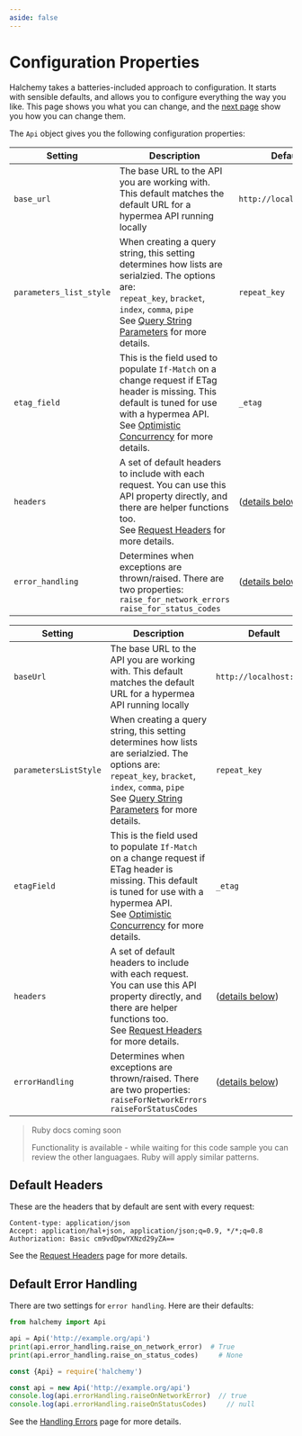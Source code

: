 ```yaml
---
aside: false
---
```

# Configuration Properties
Halchemy takes a batteries-included approach to configuration.  It starts with sensible defaults, and allows you to configure everything the way you like.  This page shows you what you can change, and the [next page](changing) show you how you can change them.

The `Api` object gives you the following configuration properties:

<style>
table th:first-of-type {
  width: 5%;
}
table th:nth-of-type(2) {
  width: 52%;
}
table th:nth-of-type(3) {
  width: 43%;
}
</style>

<tabs>
<tab name="Python">

| Setting                                                                                                                                                            | Description                                                                                                                                                                                                                                                                                                                      | Default                                    |
|-------------------------|--------------------------------------------------------------------------------------------------------------------------------------------------------------------------------------------------------------------------|--------------------------------------------|
| `base_url`              | The base URL to the API you are working with.  This default matches the default URL for a hypermea API running locally                                                                                                   | `http://localhost:2112`                    |
| `parameters_list_style` | When creating a query string, this setting determines how lists are serialzied.  The options are:<br/>`repeat_key`, `bracket`, `index`, `comma`, `pipe`<br/>See [Query String Parameters](/guide/parameters/passing) for more details. | `repeat_key`                               |
| `etag_field`            | This is the field used to populate `If-Match` on a change request if ETag header is missing.  This default is tuned for use with a hypermea API.<br/>See [Optimistic Concurrency](/guide/concurrency/using) for more details.        | `_etag`                                    |
| `headers`               | A set of default headers to include with each request.  You can use this API property directly, and there are helper functions too.<br/>See [Request Headers](/guide/headers/request) for more details.                                | ([details below](#default-headers))        |
| `error_handling`        | Determines when exceptions are thrown/raised.  There are two properties: <br/>`raise_for_network_errors`<br/>`raise_for_status_codes` | ([details below](#default-error-handling)) |
</tab>
<tab name="JavaScript">

| Setting                                                                                                                                                            | Description                                                                                                                                                                                                                                                                                                                      | Default                                    |
|-----------------------|--------------------------------------------------------------------------------------------------------------------------------------------------------------------------------------------------------------------------|--------------------------------------------|
| `baseUrl`             | The base URL to the API you are working with.  This default matches the default URL for a hypermea API running locally                                                                                                   | `http://localhost:2112`                    |
| `parametersListStyle` | When creating a query string, this setting determines how lists are serialzied.  The options are:<br/>`repeat_key`, `bracket`, `index`, `comma`, `pipe`<br/>See [Query String Parameters](/guide/parameters/passing) for more details. | `repeat_key`                               |
| `etagField`           | This is the field used to populate `If-Match` on a change request if ETag header is missing.  This default is tuned for use with a hypermea API.<br/>See [Optimistic Concurrency](/guide/concurrency/using) for more details.        | `_etag`                                    |
| `headers`             | A set of default headers to include with each request.  You can use this API property directly, and there are helper functions too.<br/>See [Request Headers](/guide/headers/request) for more details.                                | ([details below](#default-headers))        |
| `errorHandling`       | Determines when exceptions are thrown/raised.  There are two properties: <br/>`raiseForNetworkErrors`<br/>`raiseForStatusCodes` | ([details below](#default-error-handling)) |
</tab>

<tab name="Ruby">

> Ruby docs coming soon
>
> Functionality is available - while waiting for this code sample you can review the other languagaes. Ruby will apply similar patterns.

</tab>

<future-languages />
</tabs>


## Default Headers
These are the headers that by default are sent with every request:

```
Content-type: application/json
Accept: application/hal+json, application/json;q=0.9, */*;q=0.8
Authorization: Basic cm9vdDpwYXNzd29yZA==
```
See the [Request Headers](/guide/headers/request) page for more details.

## Default Error Handling
There are two settings for `error handling`.  Here are their defaults:

<tabs>
<tab name="Python">

```python
from halchemy import Api

api = Api('http://example.org/api')
print(api.error_handling.raise_on_network_error)  # True
print(api.error_handling.raise_on_status_codes)     # None
```
</tab>

<tab name="JavaScript">

```javascript
const {Api} = require('halchemy')

const api = new Api('http://example.org/api')
console.log(api.errorHandling.raiseOnNetworkError)  // true
console.log(api.errorHandling.raiseOnStatusCodes)     // null
```
</tab>

<future-languages />
</tabs>

See the [Handling Errors](/guide/errors/handling) page for more details.
